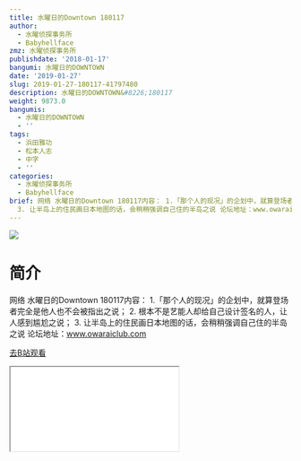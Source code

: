 ```yaml
---
title: 水曜日的Downtown 180117
author:
  - 水曜侦探事务所
  - Babyhellface
zmz: 水曜侦探事务所
publishdate: '2018-01-17'
bangumi: 水曜日的DOWNTOWN
date: '2019-01-27'
slug: 2019-01-27-180117-41797480
description: 水曜日的DOWNTOWN&#8226;180117
weight: 9873.0
bangumis:
  - 水曜日的DOWNTOWN
  - ''
tags:
  - 浜田雅功
  - 松本人志
  - 中字
  - ''
categories:
  - 水曜侦探事务所
  - Babyhellface
brief: 网络 水曜日的Downtown 180117内容： 1.「那个人的现况」的企划中，就算登场者完全是他人也不会被指出之说； 2. 根本不是艺能人却给自己设计签名的人，让人感到尴尬之说；
  3. 让半岛上的住民画日本地图的话，会稍稍强调自己住的半岛之说 论坛地址：www.owaraiclub.com
---
```

![](https://i.imgur.com/ZGHAq50.jpg)
# 简介  
网络
水曜日的Downtown 180117内容：
1.「那个人的现况」的企划中，就算登场者完全是他人也不会被指出之说；
2. 根本不是艺能人却给自己设计签名的人，让人感到尴尬之说；
3. 让半岛上的住民画日本地图的话，会稍稍强调自己住的半岛之说
论坛地址：www.owaraiclub.com  

[去B站观看](https://www.bilibili.com/video/av41797480/)
<div class ="resp-container"><iframe class="testiframe" src="//player.bilibili.com/player.html?aid=41797480"", scrolling="no", allowfullscreen="true" > </iframe></div> 

